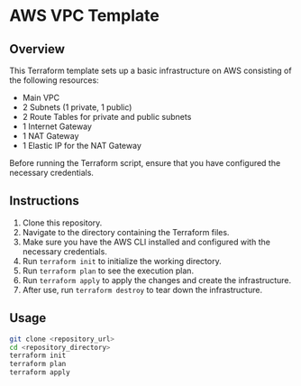 # AWS VPC Template

## Overview
This Terraform template sets up a basic infrastructure on AWS consisting of the following resources:

- Main VPC
- 2 Subnets (1 private, 1 public)
- 2 Route Tables for private and public subnets
- 1 Internet Gateway
- 1 NAT Gateway
- 1 Elastic IP for the NAT Gateway

Before running the Terraform script, ensure that you have configured the necessary credentials.

## Instructions

1. Clone this repository.
2. Navigate to the directory containing the Terraform files.
3. Make sure you have the AWS CLI installed and configured with the necessary credentials.
4. Run `terraform init` to initialize the working directory.
5. Run `terraform plan` to see the execution plan.
6. Run `terraform apply` to apply the changes and create the infrastructure.
7. After use, run `terraform destroy` to tear down the infrastructure.

## Usage

```bash
git clone <repository_url>
cd <repository_directory>
terraform init
terraform plan
terraform apply